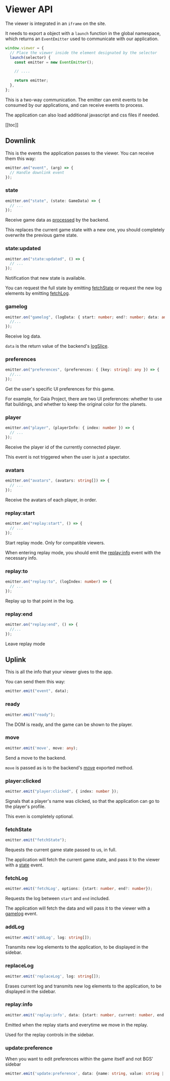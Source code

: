 # Viewer API

The viewer is integrated in an `iframe` on the site.

It needs to export a object with a `launch` function in the global namespace, which returns an `EventEmitter` used
to communicate with our application.

```ts
window.viewer = {
  // Place the viewer inside the element designated by the selector
  launch(selector) {
    const emitter = new EventEmitter();

    // ....

    return emitter;
  },
};
```

This is a two-way communication. The emitter can emit events to be consumed by our applications, and can receive events to process.

The application can also load additional javascript and css files if needed.

[[toc]]

## Downlink

This is the events the application passes to the viewer. You can receive them this way:

```ts
emitter.on("event", (arg) => {
  // Handle downlink event
});
```

### state

```ts
emitter.on("state", (state: GameData) => {
  // ...
});
```

Receive game data as [processed](./engine-api.md#toSend) by the backend.

This replaces the current game state with a new one, you should completely overwrite the previous game state.

### state:updated

```ts
emitter.on("state:updated", () => {
  // ...
});
```

Notification that new state is available.

You can request the full state by emitting [fetchState](#fetchstate) or request the new log elements by emitting [fetchLog](#fetchlog).

### gamelog

```ts
emitter.on("gamelog", (logData: { start: number; end?: number; data: any }) => {
  //...
});
```

Receive log data.

`data` is the return value of the backend's [logSlice](./engine-api.md#logslice).

### preferences

```ts
emitter.on("preferences", (preferences: { [key: string]: any }) => {
  //...
});
```

Get the user's specific UI preferences for this game.

For example, for Gaia Project, there are two UI preferences: whether to use flat buildings, and whether to keep the original color for the planets.

### player

```ts
emitter.on("player", (playerInfo: { index: number }) => {
  // ...
});
```

Receive the player id of the currently connected player.

This event is not triggered when the user is just a spectator.

### avatars

```ts
emitter.on("avatars", (avatars: string[]) => {
  // ...
});
```

Receive the avatars of each player, in order.

### replay:start

```ts
emitter.on("replay:start", () => {
  // ...
});
```

Start replay mode. Only for compatible viewers.

When entering replay mode, you should emit the [replay:info](#replay-info) event with the necessary info.

### replay:to

```ts
emitter.on("replay:to", (logIndex: number) => {
  // ...
});
```

Replay up to that point in the log.

### replay:end

```ts
emitter.on("replay:end", () => {
  //...
});
```

Leave replay mode

## Uplink

This is all the info that your viewer gives to the app.

You can send them this way:

```ts
emitter.emit("event", data);
```

### ready

```ts
emitter.emit("ready");
```

The DOM is ready, and the game can be shown to the player.

### move

```ts
emitter.emit('move', move: any);
```

Send a move to the backend.

`move` is passed as is to the backend's [move](./engine-api.md#move) exported method.

### player:clicked

```ts
emitter.emit("player:clicked", { index: number });
```

Signals that a player's name was clicked, so that the application can go to the player's profile.

This even is completely optional.

### fetchState

```ts
emitter.emit("fetchState");
```

Requests the current game state passed to us, in full.

The application will fetch the current game state, and pass it to the viewer with a [state](#state) event.

### fetchLog

```ts
emitter.emit('fetchLog', options: {start: number, end?: number});
```

Requests the log between `start` and `end` included.

The application will fetch the data and will pass it to the viewer with a [gamelog](#gamelog) event.

### addLog

```ts
emitter.emit('addLog', log: string[]);
```

Transmits new log elements to the application, to be displayed in the sidebar.

### replaceLog

```ts
emitter.emit('replaceLog', log: string[]);
```

Erases current log and transmits new log elements to the application, to be displayed in the sidebar.

### replay:info

```ts
emitter.emit('replay:info', data: {start: number, current: number, end: number})
```

Emitted when the replay starts and everytime we move in the replay.

Used for the replay controls in the sidebar.

### update:preference

When you want to edit preferences within the game itself and not BGS' sidebar

```ts
emitter.emit('update:preference', data: {name: string, value: string | boolean | null})
```
